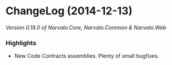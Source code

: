 ChangeLog (2014-12-13)
======================

_Version 0.19.0 of Narvalo.Core, Narvalo.Common & Narvalo.Web_

### Highlights
- New Code Contracts assemblies. Plenty of small bugfixes.
